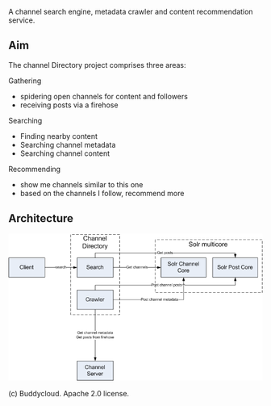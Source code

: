 A channel search engine, metadata crawler and content recommendation service.

Aim
---

The channel Directory project comprises three areas:

Gathering
- spidering open channels for content and followers
- receiving posts via a firehose

Searching
- Finding nearby content
- Searching channel metadata
- Searching channel content

Recommending
- show me channels similar to this one
- based on the channels I follow, recommend more

Architecture
---
![Buddycloud crawler  architecture](design%20docs/Architecture.png "Buddycloud crawler architecture")

(c) Buddycloud. 
Apache 2.0 license.
